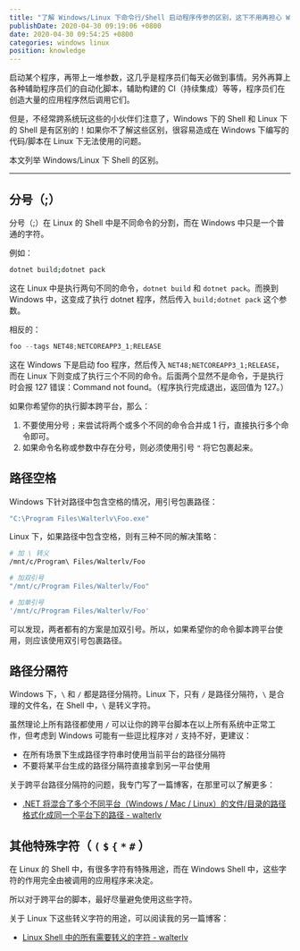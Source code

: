 ```yaml
---
title: "了解 Windows/Linux 下命令行/Shell 启动程序传参的区别，这下不用再担心 Windows 下启动程序传参到 Linux 下挂掉了"
publishDate: 2020-04-30 09:19:06 +0800
date: 2020-04-30 09:54:25 +0800
categories: windows linux
position: knowledge
---
```


启动某个程序，再带上一堆参数，这几乎是程序员们每天必做到事情。另外再算上各种辅助程序员们的自动化脚本，辅助构建的 CI（持续集成）等等，程序员们在创造大量的应用程序然后调用它们。

但是，不经常跨系统玩这些的小伙伴们注意了，Windows 下的 Shell 和 Linux 下的 Shell 是有区别的！如果你不了解这些区别，很容易造成在 Windows 下编写的代码/脚本在 Linux 下无法使用的问题。

本文列举 Windows/Linux 下 Shell 的区别。

---

<div id="toc"></div>

## 分号（;）

分号（;）在 Linux 的 Shell 中是不同命令的分割，而在 Windows 中只是一个普通的字符。

例如：

```bash
dotnet build;dotnet pack
```

这在 Linux 中是执行两句不同的命令，`dotnet build` 和 `dotnet pack`。而换到 Windows 中，这变成了执行 dotnet 程序，然后传入 `build;dotnet pack` 这个参数。

相反的：

```powershell
foo --tags NET48;NETCOREAPP3_1;RELEASE
```

这在 Windows 下是启动 foo 程序，然后传入 `NET48;NETCOREAPP3_1;RELEASE`，而在 Linux 下则变成了执行三个不同的命令。后面两个显然不是命令，于是执行时会报 127 错误：Command not found。（程序执行完成退出，返回值为 127。）

如果你希望你的执行脚本跨平台，那么：

1. 不要使用分号 `;` 来尝试将两个或多个不同的命令合并成 1 行，直接执行多个命令即可。
2. 如果命令名称或参数中存在分号，则必须使用引号 `"` 将它包裹起来。

## 路径空格

Windows 下针对路径中包含空格的情况，用引号包裹路径：

```powershell
"C:\Program Files\Walterlv\Foo.exe"
```

Linux 下，如果路径中包含空格，则有三种不同的解决策略：

```bash
# 加 \ 转义
/mnt/c/Program\ Files/Walterlv/Foo

# 加双引号
"/mnt/c/Program Files/Walterlv/Foo"

# 加单引号
'/mnt/c/Program Files/Walterlv/Foo'
```

可以发现，两者都有的方案是加双引号。所以，如果希望你的命令脚本跨平台使用，则应该使用双引号包裹路径。

## 路径分隔符

Windows 下，`\` 和 `/` 都是路径分隔符。Linux 下，只有 `/` 是路径分隔符，`\` 是合理的文件名，在 Shell 中，`\` 是转义字符。

虽然理论上所有路径都使用 `/` 可以让你的跨平台脚本在以上所有系统中正常工作，但考虑到 Windows 可能有一些逗比程序对 `/` 支持不好，更建议：

- 在所有场景下生成路径字符串时使用当前平台的路径分隔符
- 不要将某平台生成的路径分隔符直接拿到另一平台使用

关于跨平台路径分隔符的问题，我专门写了一篇博客，在那里可以了解更多：

- [.NET 将混合了多个不同平台（Windows / Mac / Linux）的文件/目录的路径格式化成同一个平台下的路径 - walterlv](/post/format-mixed-path-seperators-to-platform-special.html)

## 其他特殊字符（ `(` `$` `{` `*` `#` ）

在 Linux 的 Shell 中，有很多字符有特殊用途，而在 Windows Shell 中，这些字符的作用完全由被调用的应用程序来决定。

所以对于跨平台的脚本，最好尽量避免使用这些字符。

关于 Linux 下这些转义字符的用途，可以阅读我的另一篇博客：

- [Linux Shell 中的所有需要转义的字符 - walterlv](/post/linux-shell-escape.html)
